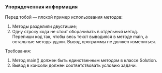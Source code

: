 
### Упорядоченная информация

Перед тобой &mdash; плохой пример использования методов:
1. Методы разделили двустишие;
2. Одну строку кода не стоит оборачивать в отдельный метод.
Перепиши код так, чтобы весь текст выводился в методе main, а остальные методы удали.
Вывод программы не должен измениться.


Требования:
1.	Метод main() должен быть единственным методом в классе Solution.
2.	Вывод в консоли должен соответствовать условию задачи.


